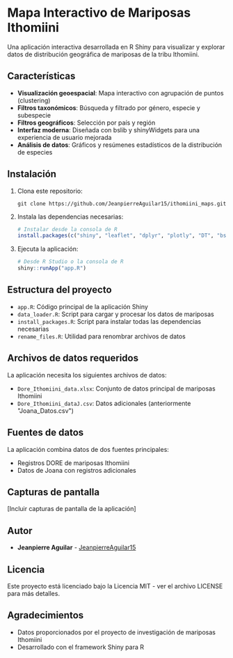 # Mapa Interactivo de Mariposas Ithomiini

Una aplicación interactiva desarrollada en R Shiny para visualizar y explorar datos de distribución geográfica de mariposas de la tribu Ithomiini.

## Características

- **Visualización geoespacial**: Mapa interactivo con agrupación de puntos (clustering)
- **Filtros taxonómicos**: Búsqueda y filtrado por género, especie y subespecie
- **Filtros geográficos**: Selección por país y región
- **Interfaz moderna**: Diseñada con bslib y shinyWidgets para una experiencia de usuario mejorada
- **Análisis de datos**: Gráficos y resúmenes estadísticos de la distribución de especies

## Instalación

1. Clona este repositorio:
   ```
   git clone https://github.com/JeanpierreAguilar15/ithomiini_maps.git
   ```

2. Instala las dependencias necesarias:
   ```R
   # Instalar desde la consola de R
   install.packages(c("shiny", "leaflet", "dplyr", "plotly", "DT", "bslib", "shinyWidgets", "htmltools", "readxl", "janitor"))
   ```

3. Ejecuta la aplicación:
   ```R
   # Desde R Studio o la consola de R
   shiny::runApp("app.R")
   ```

## Estructura del proyecto

- `app.R`: Código principal de la aplicación Shiny
- `data_loader.R`: Script para cargar y procesar los datos de mariposas
- `install_packages.R`: Script para instalar todas las dependencias necesarias
- `rename_files.R`: Utilidad para renombrar archivos de datos

## Archivos de datos requeridos

La aplicación necesita los siguientes archivos de datos:
- `Dore_Ithomiini_data.xlsx`: Conjunto de datos principal de mariposas Ithomiini
- `Dore_Ithomiini_dataJ.csv`: Datos adicionales (anteriormente "Joana_Datos.csv")

## Fuentes de datos

La aplicación combina datos de dos fuentes principales:
- Registros DORE de mariposas Ithomiini
- Datos de Joana con registros adicionales

## Capturas de pantalla

[Incluir capturas de pantalla de la aplicación]

## Autor

- **Jeanpierre Aguilar** - [JeanpierreAguilar15](https://github.com/JeanpierreAguilar15)

## Licencia

Este proyecto está licenciado bajo la Licencia MIT - ver el archivo LICENSE para más detalles.

## Agradecimientos

- Datos proporcionados por el proyecto de investigación de mariposas Ithomiini
- Desarrollado con el framework Shiny para R 